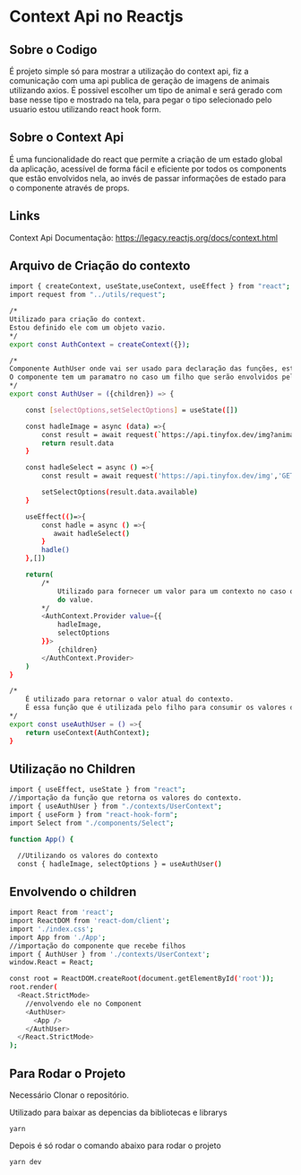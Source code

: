 # Context Api no Reactjs

## Sobre o Codigo

É projeto simple só para mostrar a utilização do context api, fiz a comunicação com uma api publica de geração de imagens de animais utilizando axios.
É possivel escolher um tipo de animal e será gerado com base nesse tipo e mostrado na tela, para pegar o tipo selecionado pelo usuario estou utilizando react hook form.

## Sobre o Context Api

É uma funcionalidade do react que permite a criação de um estado global da aplicação, acessível de forma fácil e eficiente por todos os components que estão envolvidos nela, ao invés de passar informações de estado para o componente através de props.

## Links

Context Api Documentação:
https://legacy.reactjs.org/docs/context.html

## Arquivo de Criação do contexto

```bash
import { createContext, useState,useContext, useEffect } from "react";
import request from "../utils/request";

/*
Utilizado para criação do context.
Estou definido ele com um objeto vazio. 
*/
export const AuthContext = createContext({});

/*
Componente AuthUser onde vai ser usado para declaração das funções, estados, comunicações com apis etc.
O componente tem um paramatro no caso um filho que serão envolvidos pelo componente.
*/
export const AuthUser = ({children}) => {

    const [selectOptions,setSelectOptions] = useState([])

    const hadleImage = async (data) =>{
        const result = await request(`https://api.tinyfox.dev/img?animal=${data}&json`,'GET')
        return result.data
    }

    const hadleSelect = async () =>{
        const result = await request('https://api.tinyfox.dev/img','GET')

        setSelectOptions(result.data.available)
    }

    useEffect(()=>{
        const hadle = async () =>{
           await hadleSelect()
        }
        hadle()
    },[])

    return(
        /*
            Utilizado para fornecer um valor para um contexto no caso os valores que estão dentro
            do value.
        */
        <AuthContext.Provider value={{
            hadleImage,
            selectOptions
        }}>
            {children}
        </AuthContext.Provider>
    )
}

/*
    É utilizado para retornar o valor atual do contexto.
    É essa função que é utilizada pelo filho para consumir os valores do contexto.
*/
export const useAuthUser = () =>{
    return useContext(AuthContext);
}
```

## Utilização no Children

```bash
import { useEffect, useState } from "react";
//importação da função que retorna os valores do contexto.
import { useAuthUser } from "./contexts/UserContext";
import { useForm } from "react-hook-form";
import Select from "./components/Select";

function App() {

  //Utilizando os valores do contexto
  const { hadleImage, selectOptions } = useAuthUser()

```

## Envolvendo o children

```bash
import React from 'react';
import ReactDOM from 'react-dom/client';
import './index.css';
import App from './App';
//importação do componente que recebe filhos
import { AuthUser } from './contexts/UserContext';
window.React = React;

const root = ReactDOM.createRoot(document.getElementById('root'));
root.render(
  <React.StrictMode>
    //envolvendo ele no Component
    <AuthUser>
      <App />
    </AuthUser>
  </React.StrictMode>
);

```

## Para Rodar o Projeto

Necessário Clonar o repositório.

Utilizado para baixar as depencias da bibliotecas e librarys
```
yarn
```
Depois é só rodar o comando abaixo para rodar o projeto
```bash
yarn dev
```
